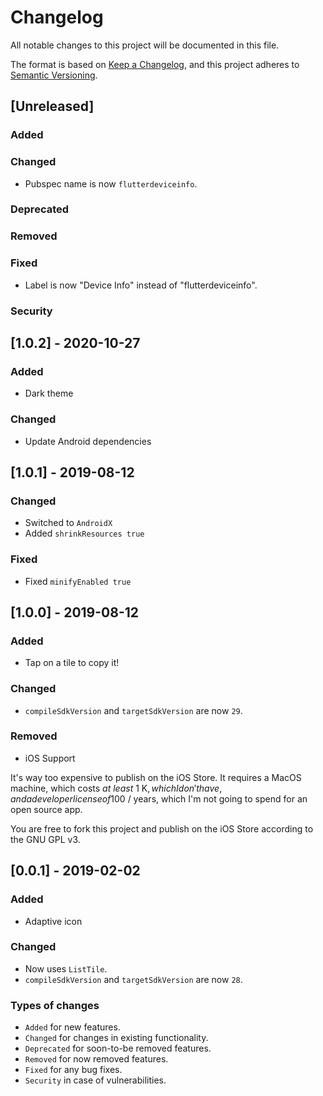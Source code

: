 # Changelog

All notable changes to this project will be documented in this file.

The format is based on [Keep a Changelog](https://keepachangelog.com/), and this
project adheres to [Semantic Versioning](https://semver.org/).

## [Unreleased]

### Added

### Changed

- Pubspec name is now `flutterdeviceinfo`.

### Deprecated

### Removed

### Fixed

- Label is now "Device Info" instead of "flutterdeviceinfo".

### Security

## [1.0.2] - 2020-10-27

### Added

- Dark theme

### Changed

- Update Android dependencies

## [1.0.1] - 2019-08-12

### Changed

- Switched to `AndroidX`
- Added `shrinkResources true`

### Fixed

- Fixed `minifyEnabled true`

## [1.0.0] - 2019-08-12

### Added

- Tap on a tile to copy it!

### Changed

- `compileSdkVersion` and `targetSdkVersion` are now `29`.

### Removed

- iOS Support

It's way too expensive to publish on the iOS Store. It requires a MacOS machine,
which costs _at least_ 1 K$, which I don't have, and a developer license of 100$
/ years, which I'm not going to spend for an open source app.

You are free to fork this project and publish on the iOS Store according to the
GNU GPL v3.

## [0.0.1] - 2019-02-02

### Added

- Adaptive icon

### Changed

- Now uses `ListTile`.
- `compileSdkVersion` and `targetSdkVersion` are now `28`.

### Types of changes

- `Added` for new features.
- `Changed` for changes in existing functionality.
- `Deprecated` for soon-to-be removed features.
- `Removed` for now removed features.
- `Fixed` for any bug fixes.
- `Security` in case of vulnerabilities.
